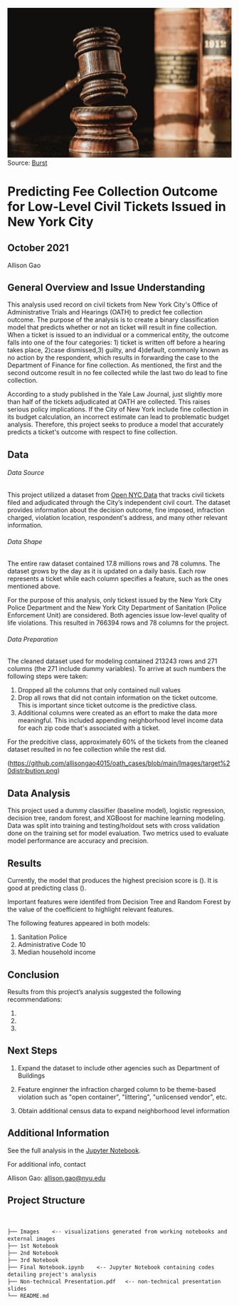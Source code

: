 ![Header Image](https://github.com/allisongao4015/oath_cases/blob/main/Images/judge-gavel-and-law-books.jpg)
Source: [Burst](https://burst.shopify.com/photos/judge-gavel-and-law-books?q=court)

# Predicting Fee Collection Outcome for Low-Level Civil Tickets Issued in New York City

## October 2021

Allison Gao

## General Overview and Issue Understanding
This analysis used record on civil tickets from New York City's Office of Administrative Trials and Hearings (OATH) to predict fee collection outcome. The purpose of the analysis is to create a binary classification model that predicts whether or not an ticket will result in fine collection. When a ticket is issued to an individual or a commerical entity, the outcome falls into one of the four categories: 1) ticket is written off before a hearing takes place, 2)case dismissed,3) guilty, and 4)default, commonly known as no action by the respondent, which results in forwarding the case to the Department of Finance for fine collection. As mentioned, the first and the second outcome result in no fee collected while the last two do lead to fine collection. 

According to a study published in the Yale Law Journal, just slightly more than half of the tickets adjudicated at OATH are collected. This raises serious policy implications. If the City of New York include fine collection in its budget calculation, an incorrect estimate can lead to problematic budget analysis. Therefore, this project seeks to produce a model that accurately predicts a ticket's outcome with respect to fine collection. 

## Data 

###### Data Source
This project utilized a dataset from [Open NYC Data](https://data.cityofnewyork.us/City-Government/OATH-Hearings-Division-Case-Status/jz4z-kudi) that tracks civil tickets filed and adjudicated through the City’s independent civil court. The dataset provides information about the decision outcome, fine imposed, infraction charged, violation location, respondent's address, and many other relevant information. 

###### Data Shape
The entire raw dataset contained 17.8 millions rows and 78 columns. The dataset grows by the day as it is updated on a daily basis. Each row represents a ticket while each column specifies a feature, such as the ones mentioned above. 

For the purpose of this analysis, only tickest issued by the New York City Police Department and the New York City Department of Sanitation (Police Enforcement Unit) are considered. Both agencies issue low-level quality of life violations. This resulted in 766394 rows and 78 columns for the project.

###### Data Preparation
The cleaned dataset used for modeling contained 213243 rows and 271 columns (the 271 include dummy variables). To arrive at such numbers the following steps were taken:

1. Dropped all the columns that only contained null values
2. Drop all rows that did not contain information on the ticket outcome. This is important since ticket outcome is the predictive class. 
3. Additional columns were created as an effort to make the data more meaningful. This included appending neighborhood level income data for each zip code that's    associated with a ticket. 

For the predcitive class, approximately 60% of the tickets from the cleaned dataset resulted in no fee collection while the rest did. 

(https://github.com/allisongao4015/oath_cases/blob/main/Images/target%20distribution.png)


## Data Analysis 

This project used a dummy classifier (baseline model), logistic regression, decision tree, random forest, and XGBoost for machine learning modeling. Data was split into training and testing/holdout  sets with cross validation done on the training set for model evaluation. Two metrics used to evaluate model performance are accuracy and precision. 

## Results 

Currently, the model that produces the highest precision score is (). It is good at predicting class (). 

Important features were identifed from Decision Tree and Random Forest by the value of the coefficient to highlight relevant features. 

The following features appeared in both models: 

1. Sanitation Police
2. Administrative Code 10
3. Median household income 


## Conclusion

Results from this project’s analysis suggested the following recommendations:

1.  

2. 

3. 
    

## Next Steps

1. Expand the dataset to include other agencies such as Department of Buildings 

2. Feature enginner the infraction charged column to be theme-based violation such as "open container", "littering", "unlicensed vendor", etc. 

3. Obtain additional census data to expand neighborhood level information 


## Additional Information

See the full analysis in the [Jupyter Notebook](https://github.com/allisongao4015/oath_cases).

For additional info, contact

Allison Gao: allison.gao@nyu.edu

## Project Structure 

```## Project Structure


├── Images    <-- visualizations generated from working notebooks and external images
├── 1st Notebook
├── 2nd Notebook
├── 3rd Notebook
├── Final Notebook.ipynb    <-- Jupyter Notebook containing codes detailing project's analysis 
├── Non-technical Presentation.pdf   <-- non-technical presentation slides
└── README.md
